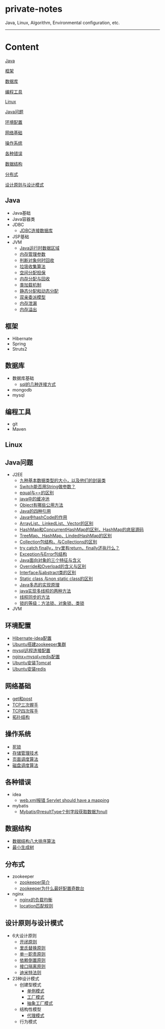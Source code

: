 # private-notes
Java, Linux, Algorithm, Environmental configuration, etc.

---

# Content

[Java](#Java)

[框架](#框架)

[数据库](#数据库)

[编程工具](#编程工具)

[Linux](#Linux)

[Java问题](#Java问题)

[环境配置](#环境配置)

[网络基础](#网络基础)

[操作系统](#操作系统)

[各种错误](#各种错误)

[数据结构](#数据结构)

[分布式](#分布式)

[设计原则与设计模式](#设计原则与设计模式)

## Java
+ Java基础
+ Java容器类
+ JDBC
    - [JDBC连接数据库](Java/JDBC/JDBC连接数据库.md)
+ JSP基础
+ JVM
    - [Java运行时数据区域](Java/JVM/Java运行时数据区域.md)
    - [内存管理参数](Java/JVM/内存管理参数.md)
    - [判断对象何时回收](Java/JVM/判断对象何时回收.md)
    - [垃圾收集算法](Java/JVM/垃圾收集算法.md)
    - [空间分配担保](Java/JVM/空间分配担保.md)
    - [内存分配与回收](Java/JVM/内存分配与回收.md)
    - [类加载机制](Java/JVM/类加载机制.md)
    - [静态分配和动态分配](Java/JVM/静态分配和动态分配.md)
    - [双亲委派模型](Java/JVM/双亲委派模型.md)
    - [内存泄漏](Java/JVM/内存泄漏.md)
    - [内存溢出](Java/JVM/内存溢出.md)
## 框架
+ Hibernate
+ Spring
+ Struts2
## 数据库
+ 数据库基础
    - [sql的几种连接方式](数据库/数据库基础/sql的几种连接方式.md)
+ mongodb
+ mysql
## 编程工具
+ git
+ Maven
## Linux
## Java问题
+ J2EE
    - [九种基本数据类型的大小，以及他们的封装类](Java问题/J2EE/九种基本数据类型的大小，以及他们的封装类.md)
    - [Switch能否用String做参数？](Java问题/J2EE/Switch能否用String做参数？.md)
    - [equal与==的区别](Java问题/J2EE/equal与==的区别.md)
    - [java中的缓冲池](Java问题/J2EE/java中的缓冲池.md)
    - [Object有哪些公用方法](Java问题/J2EE/Object有哪些公用方法.md)
    - [Java的四种引用](Java问题/J2EE/Java的四种引用.md)
    - [Java中hashCode的作用](Java问题/J2EE/Java中hashCode的作用.md)
    - [ArrayList、LinkedList、Vector的区别](Java问题/J2EE/ArrayList、LinkedList、Vector的区别.md)
    - [HashMap和ConcurrentHashMap的区别，HashMap的底层源码](Java问题/J2EE/HashMap和ConcurrentHashMap的区别，HashMap的底层源码.md)
    - [TreeMap、HashMap、LindedHashMap的区别](Java问题/J2EE/TreeMap、HashMap、LindedHashMap的区别.md)
    - [Collection包结构，与Collections的区别](Java问题/J2EE/Collection包结构，与Collections的区别.md)
    - [try catch finally，try里有return，finally还执行么？](Java问题/J2EE/try%20catch%20finally，try里有return，finally还执行么？.md)
    - [Exception与Error包结构](Java问题/J2EE/Exception与Error包结构.md)
    - [Java面向对象的三个特征与含义](Java问题/J2EE/Java面向对象的三个特征与含义.md)
    - [Override和Overload的含义与区别](Java问题/J2EE/Override和Overload的含义与区别.md)
    - [Interface与abstract类的区别](Java问题/J2EE/Interface与abstract类的区别.md)
    - [Static class 与non static class的区别](Java问题/J2EE/Static%20class%20与non%20static%20class的区别.md)
    - [Java多态的实现原理](Java问题/J2EE/Java多态的实现原理.md)
    - [java实现多线程的两种方法](Java问题/J2EE/java实现多线程的两种方法.md)
    - [线程同步的方法](Java问题/J2EE/线程同步的方法.md)
    - [锁的等级：方法锁、对象锁、类锁](Java问题/J2EE/锁的等级：方法锁、对象锁、类锁.md)
+ JVM
## 环境配置
* [Hibernate-idea配置](环境配置/Hibernate-idea配置.md)
* [Ubuntu搭建zookeeper集群](环境配置/Ubuntu搭建zookeeper集群.md)
* [mysql远程连接配置](环境配置/mysql远程连接配置.md)
* [nginx+mysql+redis配置](环境配置/nginx+mysql+redis配置.md)
* [Ubuntu安装Tomcat](环境配置/Ubuntu安装Tomcat.md)
* [Ubuntu安装redis](环境配置/Ubuntu安装redis.md)
## 网络基础
* [get和post](网络基础/get和post.md)
* [TCP三次握手](网络基础/TCP三次握手.md)
* [TCP四次挥手](网络基础/TCP四次挥手.md)
* [拓扑结构](网络基础/拓扑结构.md)
## 操作系统
* [死锁](操作系统/死锁.md)
* [存储管理技术](操作系统/存储管理技术.md)
* [页面调度算法](操作系统/页面调度算法.md)
* [磁盘调度算法](操作系统/磁盘调度算法.md)
## 各种错误
+ idea
    - [web.xml报错 Servlet should have a mapping](各种错误/idea/web.xml报错%20Servlet%20should%20have%20a%20mapping.md)
+ mybatis
    - [Mybatis中resultType个别字段获取数据为null](各种错误/mybatis/Mybatis中resultType个别字段获取数据为null.md)
## 数据结构
* [数据结构八大排序算法](数据结构/数据结构八大排序算法.md)
* [最小生成树](数据结构/最小生成树.md)
## 分布式
+ zookeeper
    - [zookeeper简介](分布式/zookeeper/zookeeper简介.md)
    - [zookeeper为什么最好配置奇数台](分布式/zookeeper/zookeeper为什么最好配置奇数台.md)
+ nginx
    - [nginx的负载均衡](分布式/nginx/nginx的负载均衡.md)
    - [location匹配规则](分布式/nginx/location匹配规则.md)
## 设计原则与设计模式
+ 6大设计原则
    - [开闭原则](设计原则与设计模式/6大设计原则/开闭原则.md)
    - [里氏替换原则](设计原则与设计模式/6大设计原则/里氏替换原则.md)
    - [单一职责原则](设计原则与设计模式/6大设计原则/单一职责原则.md)
    - [依赖倒置原则](设计原则与设计模式/6大设计原则/依赖倒置原则.md)
    - [接口隔离原则](设计原则与设计模式/6大设计原则/接口隔离原则.md)
    - [迪米特法则](设计原则与设计模式/6大设计原则/迪米特法则.md)
+ 23种设计模式
    + 创建型模式
        - [单例模式](设计原则与设计模式/23种设计模式/创建型模式/单例模式.md)
        - [工厂模式](设计原则与设计模式/23种设计模式/创建型模式/工厂模式.md)
        - [抽象工厂模式](设计原则与设计模式/23种设计模式/创建型模式/抽象工厂模式.md)
    + 结构性模型
        - [代理模式](设计原则与设计模式/23种设计模式/结构型模式/代理模式.md)
    + 行为模式